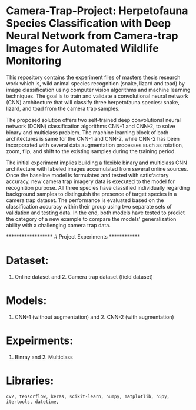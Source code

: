 # Camera-Trap-Project: Herpetofauna Species Classification with Deep Neural Network from Camera-trap Images for Automated Wildlife Monitoring

This repository contains the experiment files of masters thesis research work which is, wild animal species recognition (snake, lizard and toad) by image classification
using computer vision algorithms and machine learning techniques. The goal is to train and validate a convolutional neural network (CNN) architecture that will classify
three herpetofauna species: snake, lizard, and toad from the camera trap samples.

The proposed solution offers two self-trained deep convolutional neural network (DCNN) classification algorithms CNN-1 and CNN-2, to solve binary and multiclass problem. 
The machine learning block of both architectures is same for the CNN-1 and CNN-2, while CNN-2 has been incorporated with several data augmentation processes 
such as rotation, zoom, flip, and shift to the existing samples during the training period. 

The initial experiment implies building a flexible binary and multiclass CNN architecture with labeled images accumulated from several online sources. Once the baseline model is formulated and tested with satisfactory accuracy, new camera trap imagery data is executed to the model for recognition purpose. All three species have classified individually regarding background samples to distinguish the presence of target species in a camera trap  dataset. The performance is evaluated based on the classification accuracy within their group using two separate sets of validation and testing data. In the end, both  models have tested to predict the category of a new example to compare the models' generalization ability with a challenging camera trap data.

****************** # Project Experiments ************

# Dataset: 
1. Online dataset and 2. Camera trap dataset (field dataset)


# Models: 
1. CNN-1 (without augmentation) and 2. CNN-2 (with augmentation) 

# Expeirments: 
1. Binray and 2. Multiclass


# Libraries:
	cv2, tensorflow, keras, scikit-learn, numpy, matplotlib, h5py, itertools, datetime,
